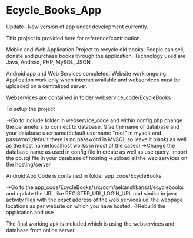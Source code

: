 # Ecycle_Books_App
Update- New version of app under development currently.

This project is provided here for reference/contribution.

Mobile and Web Application Project to recycle old books. People can sell, donate and purchase books through the application.
Technology used are Java, Android, PHP, MySQL, JSON

Android app and Web Services completed. Website work ongoing.
Application work only when internet available and webservices must be uploaded on a centralized server.

Webservices are contained in folder webservice_code/EcycleBooks

To setup the project

->Go to include folder in webservice_code and within config.php change the parameters to connect to database. Give the name of database and your database username(default username "root" in mysql) and password(default there is no password in MySQL so leave it blank) as well as the host name(localhost works in most of the cases)
->Change the database name as used in config file in create as well as use query. import the db.sql file in your database of hosting
->upload all the web services on the hosting/server

Android App Code is contained in folder app_code/EcycleBooks

->Go to the app_code/EcycleBooks/src/com/aekanshkansal/ecyclebooks and update the URL like REGISTER_URL,LOGIN_URL and similar in java activity files with the exact address of the web services i.e. the webpage locations as per website on which you have hosted.
->Rebuild the application and use

The final working apk is included which is using the webservices and database from online server.
